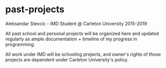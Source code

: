 # past-projects

Aleksandar Stevcic - IMD Student @ Carleton University 2015-2019


All past school and personal projects will be organized here and updated regularly as ample documentation + timeline of my progress in programming.


All work under IMD will be schooling projects, and owner's rights of those projects are dependent under Carleton University's policy.